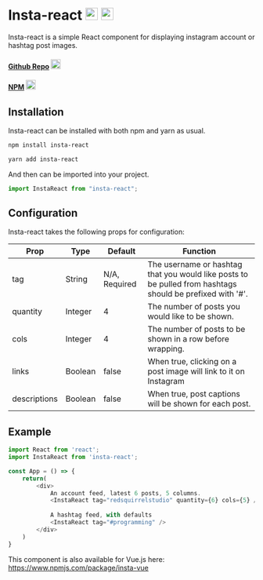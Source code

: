 # Insta-react <img width=25 src="https://devicon.dev/devicon.git/icons/react/react-original.svg"> <img width=25 src="https://instagram-brand.com/wp-content/uploads/2016/11/Instagram_AppIcon_Aug2017.png?w=300">

Insta-react is a simple React component for displaying instagram account or hashtag post images.

#### <a href="https://github.com/redsquirrelstudio/insta-react">Github Repo</a> <img width=20 src="https://devicon.dev/devicon.git/icons/github/github-original.svg" >
#### <a href="https://www.npmjs.com/package/insta-react">NPM</a> <img width=20 src="https://devicon.dev/devicon.git/icons/npm/npm-original-wordmark.svg" >

## Installation
Insta-react can be installed with both npm and yarn as usual.
```bash
npm install insta-react

yarn add insta-react
```

And then can be imported into your project.
```js
import InstaReact from "insta-react";
```

## Configuration

Insta-react takes the following props for configuration:
<table>
    <thead>
        <th>Prop</th>
        <th>Type</th>
        <th>Default</th>
        <th>Function</th>
    </thead>
    <tbody>
        <tr>
            <td>tag</td>
            <td>String</td>
            <td>N/A, Required</td>
            <td>The username or hashtag that you would like posts to be pulled from hashtags should be prefixed with '#'.</td>
        </tr>
        <tr>
            <td>quantity</td>
            <td>Integer</td>
            <td>4</td>
            <td>The number of posts you would like to be shown.</td>
        </tr>
        <tr>
            <td>cols</td>
            <td>Integer</td>
            <td>4</td>
            <td>The number of posts to be shown in a row before wrapping.</td>
        </tr>
         <tr>
            <td>links</td>
            <td>Boolean</td>
            <td>false</td>
            <td>When true, clicking on a post image will link to it on Instagram</td>
        </tr>
         <tr>
            <td>descriptions</td>
            <td>Boolean</td>
            <td>false</td>
            <td>When true, post captions will be shown for each post.</td>
        </tr>
    </tbody>
</table>

## Example
```js
import React from 'react';
import InstaReact from 'insta-react';

const App = () => {
    return(
        <div>
            An account feed, latest 6 posts, 5 columns.
            <InstaReact tag="redsquirrelstudio" quantity={6} cols={5} />
            
            A hashtag feed, with defaults
            <InstaReact tag="#programming" />
        </div>
    )
}

```

This component is also available for Vue.js here: https://www.npmjs.com/package/insta-vue





